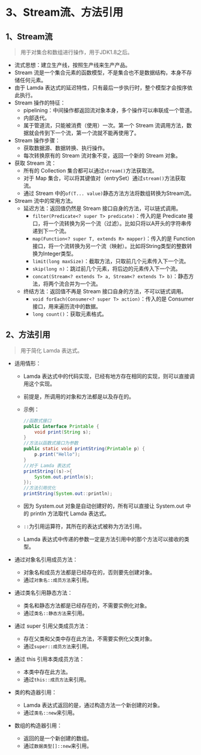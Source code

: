 # 3、Stream流、方法引用

## 1、Stream流

>  用于对集合和数组进行操作，用于JDK1.8之后。

- 流式思想：建立生产线，按照生产线来生产产品。
- Stream 流是一个集合元素的函数模型，不是集合也不是数据结构，本身不存储任何元素。
- 由于 Lamda 表达式的延迟特性，只有最后一步执行时，整个模型才会按序依此执行。
- Stream 操作的特征：
  - pipelining：中间操作都返回流对象本身，多个操作可以串联成一个管道。
  - 内部迭代。
  - 属于管道流，只能被消费（使用）一次。第一个 Stream 流调用方法，数据就会传到下一个流，第一个流就不能再使用了。
- Stream 操作步骤：
  - 获取数据源、数据转换、执行操作。
  - 每次转换原有的 Stream 流对象不变，返回一个新的 Stream 对象。
- 获取 Stream 流：
  - 所有的 Collection 集合都可以通过`stream()`方法获取流。
  - 对于 Map 集合，可以将其键值对（entrySet）通过`stream()`方法获取流。
  - 通过 Stream 中的`of(T... value)`静态方法方法将数组转换为Stream流。
- Stream 流中的常用方法。
  - 延迟方法：返回值仍然是 Stream 接口自身的方法，可以链式调用。
    - `filter(Predicate<? super T> predicate)`：传入的是 Predicate 接口，将一个流转换为另一个流（过滤）。比如只将以A开头的字符串传递到下一个流。
    - `map(Function<? super T, extends R> mapper)`：传入的是 Function 接口，将一个流转换为另一个流（映射）。比如将String类型的整数转换为Integer类型。
    - `limit(long maxSize)`：截取方法，只取前几个元素传入下一个流。
    - `skip(long n)`：跳过前几个元素，将后边的元素传入下一个流。
    - `concat(Stream<? extends T> a, Stream<? extends T> b)`：静态方法，将两个流合并为一个流。
  - 终结方法：返回值不再是 Stream 接口自身的方法，不可以链式调用。
    - `void forEach(Consumer<? super T> action)`：传入的是 Consumer 接口，用来遍历流中的数据。
    - `long count()`：获取元素格式。

## 2、方法引用

> 用于简化 Lamda 表达式。

- 适用情形：

  - Lamda 表达式中的代码实现，已经有地方存在相同的实现，则可以直接调用这个实现。

  - 前提是，所调用的对象和方法都是以及存在的。

  - 示例：

    ```java
    //函数式接口
    public interface Printable {
        void print(String s);
    }
    //方法以函数式接口为参数
    public static void printString(Printable p) {
        p.print("Hello");
    }
    //对于 Lamda 表达式
    printString((s)->{
        System.out.println(s);
    });
    //方法引用优化
    printString(System.out::println);
    ```

  - 因为 System.out 对象是自动创建好的，所有可以直接让 System.out 中的 println 方法取代 Lamda 表达式。

  - `::`为引用运算符，其所在的表达式被称为方法引用。

  - Lamda 表达式中传递的参数一定是方法引用中的那个方法可以接收的类型。

- 通过对象名引用成员方法：

  - 对象名和成员方法都是已经存在的，否则要先创建对象。
  - 通过`对象名::成员方法`来引用。

- 通过类名引用静态方法：

  -  类名和静态方法都是已经存在的，不需要实例化对象。
  - 通过`类名::静态方法`来引用。

- 通过 super 引用父类成员方法：

  - 存在父类和父类中存在此方法，不需要实例化父类对象。
  - 通过`super::成员方法`来引用。

- 通过 this 引用本类成员方法：

  - 本类中存在此方法。
  - 通过`this::成员方法`来引用。

- 类的构造器引用：

  - Lamda 表达式返回的是，通过构造方法一个新创建的对象。
  - 通过`类名::new`来引用。

- 数组的构造器引用：

  - 返回的是一个新创建的数组。
  - 通过`数据类型[]::new`来引用。

